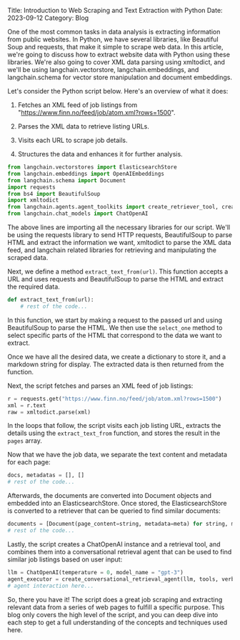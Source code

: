 Title: Introduction to Web Scraping and Text Extraction with Python
Date: 2023-09-12
Category: Blog

One of the most common tasks in data analysis is extracting information from public websites. In Python, we have several libraries, like Beautiful Soup and requests, that make it simple to scrape web data. In this article, we're going to discuss how to extract website data with Python using these libraries. We're also going to cover XML data parsing using xmltodict, and we'll be using langchain.vectorstore, langchain.embeddings, and langchain.schema for vector store manipulation and document embeddings.

Let's consider the Python script below. Here's an overview of what it does: 

1. Fetches an XML feed of job listings from "https://www.finn.no/feed/job/atom.xml?rows=1500".

2. Parses the XML data to retrieve listing URLs.

3. Visits each URL to scrape job details.

4. Structures the data and enhances it for further analysis.

```python
from langchain.vectorstores import ElasticsearchStore
from langchain.embeddings import OpenAIEmbeddings
from langchain.schema import Document
import requests
from bs4 import BeautifulSoup
import xmltodict
from langchain.agents.agent_toolkits import create_retriever_tool, create_conversational_retrieval_agent
from langchain.chat_models import ChatOpenAI
```

The above lines are importing all the necessary libraries for our script. We'll be using the requests library to send HTTP requests, BeautifulSoup to parse HTML and extract the information we want, xmltodict to parse the XML data feed, and langchain related libraries for retrieving and manipulating the scraped data.

Next, we define a method `extract_text_from(url)`. This function accepts a URL and uses requests and BeautifulSoup to parse the HTML and extract the required data.

```python
def extract_text_from(url):
    # rest of the code...
```

In this function, we start by making a request to the passed url and using BeautifulSoup to parse the HTML. We then use the `select_one` method to select specific parts of the HTML that correspond to the data we want to extract.

Once we have all the desired data, we create a dictionary to store it, and a markdown string for display. The extracted data is then returned from the function.

Next, the script fetches and parses an XML feed of job listings:

```python
r = requests.get("https://www.finn.no/feed/job/atom.xml?rows=1500")
xml = r.text
raw = xmltodict.parse(xml)
```

In the loops that follow, the script visits each job listing URL, extracts the details using the `extract_text_from` function, and stores the result in the `pages` array.

Now that we have the job data, we separate the text content and metadata for each page:

```python
docs, metadatas = [], []
# rest of the code...
```

Afterwards, the documents are converted into Document objects and embedded into an ElasticsearchStore. Once stored, the ElasticsearchStore is converted to a retriever that can be queried to find similar documents:

```python
documents = [Document(page_content=string, metadata=meta) for string, meta in zip(docs, metadatas)]
# rest of the code...
```

Lastly, the script creates a ChatOpenAI instance and a retrieval tool, and combines them into a conversational retrieval agent that can be used to find similar job listings based on user input:

```python
llm = ChatOpenAI(temperature = 0, model_name = "gpt-3")
agent_executor = create_conversational_retrieval_agent(llm, tools, verbose=True)
# agent interaction here...
```

So, there you have it! The script does a great job scraping and extracting relevant data from a series of web pages to fulfill a specific purpose. This blog only covers the high level of the script, and you can deep dive into each step to get a full understanding of the concepts and techniques used here.
